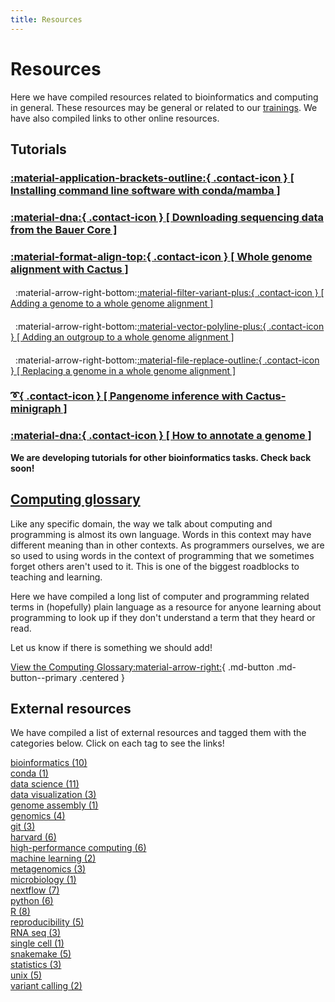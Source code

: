 ```yaml
---
title: Resources
---
```


<style>
    h4 {
        font-weight: normal !important;
    }
</style>

# Resources

Here we have compiled resources related to bioinformatics and computing in general. These resources may be general or related to our [trainings](../events-workshops/index.md). We have also compiled links to other online resources.

## Tutorials

### [:material-application-brackets-outline:{ .contact-icon } [ Installing command line software with conda/mamba ]](Tutorials/installing-command-line-software-conda-mamba.md)

### [:material-dna:{ .contact-icon } [ Downloading sequencing data from the Bauer Core ]](Tutorials/how-can-i-download-my-sequencing-data.md)

### [:material-format-align-top:{ .contact-icon } [ Whole genome alignment with Cactus ]](Tutorials/whole-genome-alignment-cactus.md)

####  &nbsp;&nbsp;:material-arrow-right-bottom:[:material-filter-variant-plus:{ .contact-icon } [ Adding a genome to a whole genome alignment ]](Tutorials/add-to-whole-genome-alignment-cactus.md)

####  &nbsp;&nbsp;:material-arrow-right-bottom:[:material-vector-polyline-plus:{ .contact-icon } [ Adding an outgroup to a whole genome alignment ]](Tutorials/add-outgroup-to-whole-genome-alignment-cactus.md)

####  &nbsp;&nbsp;:material-arrow-right-bottom:[:material-file-replace-outline:{ .contact-icon } [ Replacing a genome in a whole genome alignment ]](Tutorials/replace-genome-whole-genome-alignment-cactus.md)

### [:curly_loop:{ .contact-icon } [ Pangenome inference with Cactus-minigraph ]](Tutorials/pangenome-cactus-minigraph.md)

### [:material-dna:{ .contact-icon } [ How to annotate a genome ]](Tutorials/how-to-annotate-a-genome.md)

**We are developing tutorials for other bioinformatics tasks. Check back soon!**

## [Computing glossary](glossary.md)

Like any specific domain, the way we talk about computing and programming is almost its own language. Words in this context may have different meaning than in other contexts. 
As programmers ourselves, we are so used to using words in the context of programming that we sometimes forget others aren't used to it. This is one of the biggest roadblocks
to teaching and learning.

Here we have compiled a long list of computer and programming related terms in (hopefully) plain language as a resource for anyone learning about programming to look up if they
don't understand a term that they heard or read.

Let us know if there is something we should add!

[View the Computing Glossary:material-arrow-right:](glossary.md){ .md-button .md-button--primary .centered }

<!--

## Bioinformatics glossary

**Click here to go to the full glossary**

## Bioinformatics tools & software for sequence analysis

**Click here to go to the full list**

-->

## External resources

We have compiled a list of external resources and tagged them with the categories below. Click on each tag to see the links!

<div class='row res-tag-table'>
<div class='col-5-24 res-tag-link-cont'>
<div class='res-tag-link'><a href='tags/bioinformatics/'>bioinformatics (10)</a></div>
</div>
<div class='col-1-24 res-tag-sep'></div>
<div class='col-5-24 res-tag-link-cont'>
<div class='res-tag-link'><a href='tags/conda/'>conda (1)</a></div>
</div>
<div class='col-1-24 res-tag-sep'></div>
<div class='col-5-24 res-tag-link-cont'>
<div class='res-tag-link'><a href='tags/data-science/'>data science (11)</a></div>
</div>
<div class='col-1-24 res-tag-sep'></div>
<div class='col-5-24 res-tag-link-cont'>
<div class='res-tag-link'><a href='tags/data-visualization/'>data visualization (3)</a></div>
</div>
<div class='col-1-24 res-tag-sep'></div>
</div>
<div class='sep-div'></div>
<div class='row res-tag-table'>
<div class='col-5-24 res-tag-link-cont'>
<div class='res-tag-link'><a href='tags/genome-assembly/'>genome assembly (1)</a></div>
</div>
<div class='col-1-24 res-tag-sep'></div>
<div class='col-5-24 res-tag-link-cont'>
<div class='res-tag-link'><a href='tags/genomics/'>genomics (4)</a></div>
</div>
<div class='col-1-24 res-tag-sep'></div>
<div class='col-5-24 res-tag-link-cont'>
<div class='res-tag-link'><a href='tags/git/'>git (3)</a></div>
</div>
<div class='col-1-24 res-tag-sep'></div>
<div class='col-5-24 res-tag-link-cont'>
<div class='res-tag-link'><a href='tags/harvard/'>harvard (6)</a></div>
</div>
<div class='col-1-24 res-tag-sep'></div>
</div>
<div class='sep-div'></div>
<div class='row res-tag-table'>
<div class='col-5-24 res-tag-link-cont'>
<div class='res-tag-link'><a href='tags/high-performance-computing/'>high-performance computing (6)</a></div>
</div>
<div class='col-1-24 res-tag-sep'></div>
<div class='col-5-24 res-tag-link-cont'>
<div class='res-tag-link'><a href='tags/machine-learning/'>machine learning (2)</a></div>
</div>
<div class='col-1-24 res-tag-sep'></div>
<div class='col-5-24 res-tag-link-cont'>
<div class='res-tag-link'><a href='tags/metagenomics/'>metagenomics (3)</a></div>
</div>
<div class='col-1-24 res-tag-sep'></div>
<div class='col-5-24 res-tag-link-cont'>
<div class='res-tag-link'><a href='tags/microbiology/'>microbiology (1)</a></div>
</div>
<div class='col-1-24 res-tag-sep'></div>
</div>
<div class='sep-div'></div>
<div class='row res-tag-table'>
<div class='col-5-24 res-tag-link-cont'>
<div class='res-tag-link'><a href='tags/nextflow/'>nextflow (7)</a></div>
</div>
<div class='col-1-24 res-tag-sep'></div>
<div class='col-5-24 res-tag-link-cont'>
<div class='res-tag-link'><a href='tags/python/'>python (6)</a></div>
</div>
<div class='col-1-24 res-tag-sep'></div>
<div class='col-5-24 res-tag-link-cont'>
<div class='res-tag-link'><a href='tags/R/'>R (8)</a></div>
</div>
<div class='col-1-24 res-tag-sep'></div>
<div class='col-5-24 res-tag-link-cont'>
<div class='res-tag-link'><a href='tags/reproducibility/'>reproducibility (5)</a></div>
</div>
<div class='col-1-24 res-tag-sep'></div>
</div>
<div class='sep-div'></div>
<div class='row res-tag-table'>
<div class='col-5-24 res-tag-link-cont'>
<div class='res-tag-link'><a href='tags/RNA-seq/'>RNA seq (3)</a></div>
</div>
<div class='col-1-24 res-tag-sep'></div>
<div class='col-5-24 res-tag-link-cont'>
<div class='res-tag-link'><a href='tags/single-cell/'>single cell (1)</a></div>
</div>
<div class='col-1-24 res-tag-sep'></div>
<div class='col-5-24 res-tag-link-cont'>
<div class='res-tag-link'><a href='tags/snakemake/'>snakemake (5)</a></div>
</div>
<div class='col-1-24 res-tag-sep'></div>
<div class='col-5-24 res-tag-link-cont'>
<div class='res-tag-link'><a href='tags/statistics/'>statistics (3)</a></div>
</div>
<div class='col-1-24 res-tag-sep'></div>
</div>
<div class='sep-div'></div>
<div class='row res-tag-table'>
<div class='col-5-24 res-tag-link-cont'>
<div class='res-tag-link'><a href='tags/unix/'>unix (5)</a></div>
</div>
<div class='col-1-24 res-tag-sep'></div>
<div class='col-5-24 res-tag-link-cont'>
<div class='res-tag-link'><a href='tags/variant-calling/'>variant calling (2)</a></div>
</div>
<div class='col-1-24 res-tag-sep'></div>
</div>

